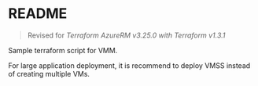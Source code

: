 # README

> Revised for _Terraform AzureRM v3.25.0 with Terraform v1.3.1_

Sample terraform script for VMM.

For large application deployment, it is recommend to deploy VMSS instead of creating multiple VMs.